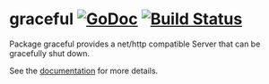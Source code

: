 graceful [![GoDoc](https://godoc.org/github.com/icub3d/graceful?status.png)](https://godoc.org/github.com/icub3d/graceful) [![Build Status](https://drone.io/github.com/icub3d/graceful/status.png)](https://drone.io/github.com/icub3d/graceful/latest)
========

Package graceful provides a net/http compatible Server that can be
gracefully shut down.

See the [documentation](https://godoc.org/github.com/icub3d/graceful)
for more details.


